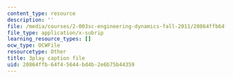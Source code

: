 ```yaml
---
content_type: resource
description: ''
file: /media/courses/2-003sc-engineering-dynamics-fall-2011/20864ffb64f45644bd4b2e6b75b44359_osyKjTQuwlk.vtt
file_type: application/x-subrip
learning_resource_types: []
ocw_type: OCWFile
resourcetype: Other
title: 3play caption file
uid: 20864ffb-64f4-5644-bd4b-2e6b75b44359
---
```

